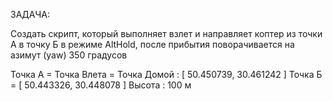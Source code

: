 ЗАДАЧА:

Создать скрипт, который выполняет взлет и направляет коптер из точки А в точку Б в режиме AltHold, после прибытия поворачивается на азимут (yaw) 350 градусов


Точка А = Точка Влета = Точка Домой : [ 50.450739, 30.461242 ]
Точка Б = [ 50.443326, 30.448078 ] Высота : 100 м
